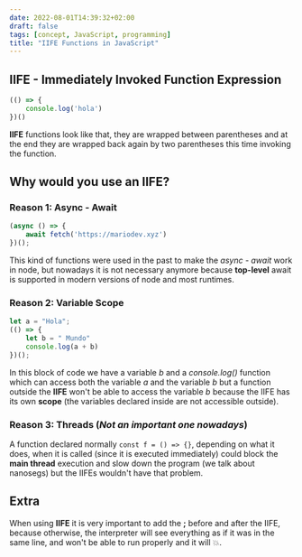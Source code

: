```yaml
---
date: 2022-08-01T14:39:32+02:00
draft: false
tags: [concept, JavaScript, programming]
title: "IIFE Functions in JavaScript"
---
```


## IIFE - Immediately Invoked Function Expression

```js
(() => {
	console.log('hola')
})()
```
**IIFE** functions look like that, they are wrapped between parentheses and at the end they are wrapped back again by two parentheses this time invoking the function.


## Why would you use an IIFE?

### Reason 1: Async - Await

```js
(async () => {
	await fetch('https://mariodev.xyz')
})();
```
This kind of functions were used in the past to make the *async - await* work in node, but nowadays it is not necessary anymore because **top-level** await is supported in modern versions of node and most runtimes.

### Reason 2: Variable Scope

```js
let a = "Hola";
(() => {
	let b = " Mundo"
	console.log(a + b)
})();
```
In this block of code we have a variable *b* and a *console.log()* function which can access both the variable *a* and the variable *b* but a function outside the **IIFE** won't be able to access the variable *b* because the IIFE has its own **scope** (the variables declared inside are not accessible outside).

### Reason 3: Threads (*Not an important one nowadays*)

A function declared normally `const f = () => {}`, depending on what it does, when it is called (since it is executed immediately) could block the **main thread** execution and slow down the program (we talk about nanosegs) but the IIFEs wouldn't have that problem.

## Extra

When using **IIFE** it is very important to add the **;** before and after the IIFE, because otherwise, the interpreter will see everything as if it was in the same line, and won't be able to run properly and it will 💥.